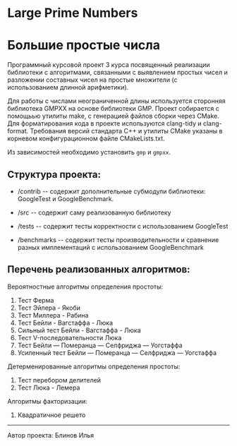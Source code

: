 # Large Prime Numbers

# Большие простые числа

Программный курсовой проект 3 курса посвященный реализации библиотеки с алгоритмами, связанными с выявлением простых чисел и разложении составных чисел на простые множители (с использованием
длинной арифметики). 

Для работы с числами неограниченной длины используется сторонняя библиотека GMPXX на основе библиотеки GMP. Проект собирается c помощьью утилиты make, с генерацией файлов сборки через CMake. Для форматирования кода в проекте используются clang-tidy и clang-format.
Требования версий стандарта C++ и утилиты CMake указаны в корневом конфигурационном файле CMakeLists.txt.

Из зависимостей необходимо установить `gmp` и `gmpxx`.

## Структура проекта:

- /contrib -- содержит дополнительные субмодули библиотеки: GoogleTest и GoogleBenchmark.

- /src -- содержит саму реализованную библиотеку

- /tests -- содержит тесты корректности с использованием GoogleTest

- /benchmarks -- содержит тесты производительности и сравнение разных имплементаций с использованием GoogleBenchmark
  
## Перечень реализованных алгоритмов:

Вероятностные алгоритмы определения простоты:
1. Тест Ферма
2. Тест Эйлера - Якоби
3. Тест Миллера - Рабина
4. Тест  Бейли - Вагстаффа - Люка
5. Сильный тест Бейли - Вагстаффа - Люка
6. Тест V-последовательности Люка
7. Тест Бейли — Померанца — Селфриджа — Уогстаффа
8. Усиленный тест Бейли — Померанца — Селфриджа — Уогстаффа

Детерменированные алгоритмы определения простоты:
1. Тест перебором делителей
2. Тест Люка - Лемера

Алгоритмы факторизации:
1. Квадратичное решето

--- 

Автор проекта: Блинов Илья
